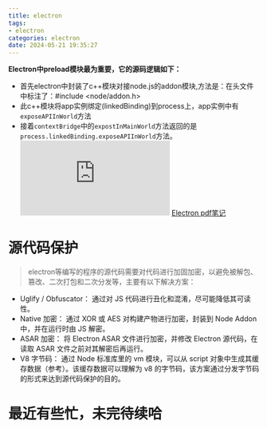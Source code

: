 ```yaml
---
title: electron
tags: 
- electron
categories: electron
date: 2024-05-21 19:35:27
---
```

**Electron中preload模块最为重要，它的源码逻辑如下：**
- 首先electron中封装了c++模块对接node.js的addon模块,方法是：在头文件中标注了：#include <node/addon.h>
- 此c++模块将app实例绑定(linkedBinding)到process上，app实例中有`exposeAPIInWorld`方法
- 接着`contextBridge`中的`expostInMainWorld`方法返回的是`process.linkedBinding.exposeAPIInWorld`方法。
![Electron.pdf](https://dmqweb.cn/images/Electron.pdf)
[Electron pdf笔记](https://dmqweb.cn/images/Electron.pdf)
# 源代码保护
> electron等编写的程序的源代码需要对代码进行加固加密，以避免被解包、篡改、二次打包和二次分发等，主要有以下解决方案：
- Uglify / Obfuscator： 通过对 JS 代码进行丑化和混淆，尽可能降低其可读性。
- Native 加密： 通过 XOR 或 AES 对构建产物进行加密，封装到 Node Addon 中，并在运行时由 JS 解密。
- ASAR 加密： 将 Electron ASAR 文件进行加密，并修改 Electron 源代码，在读取 ASAR 文件之前对其解密后再运行。
- V8 字节码： 通过 Node 标准库里的 vm 模块，可以从 script 对象中生成其缓存数据（参考）。该缓存数据可以理解为 v8 的字节码，该方案通过分发字节码的形式来达到源代码保护的目的。

# 最近有些忙，未完待续哈